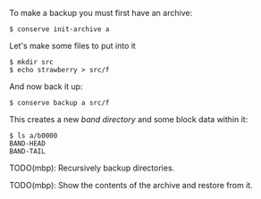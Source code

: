 To make a backup you must first have an archive:

    $ conserve init-archive a

Let's make some files to put into it

    $ mkdir src
    $ echo strawberry > src/f

And now back it up:

    $ conserve backup a src/f

This creates a new _band directory_ and some block data within it:

    $ ls a/b0000
    BAND-HEAD
    BAND-TAIL

TODO(mbp): Recursively backup directories.

TODO(mbp): Show the contents of the archive and restore from it.
